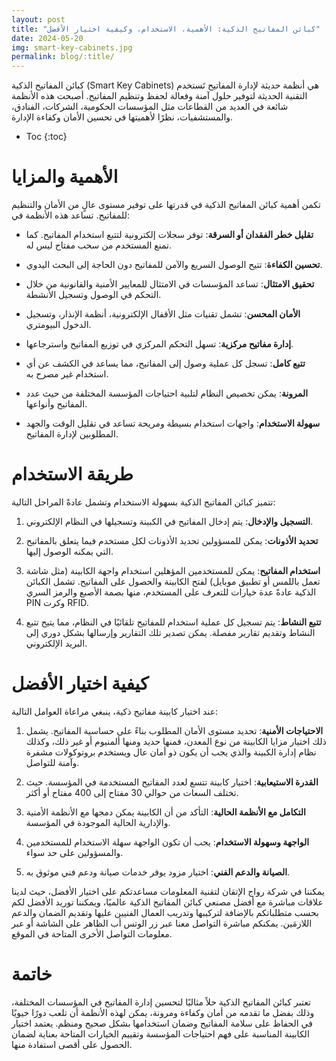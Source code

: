 ```yaml
---
layout: post
title: "كبائن المفاتيح الذكية: الأهمية، الاستخدام، وكيفية اختيار الأفضل"
date: 2024-05-20
img: smart-key-cabinets.jpg
permalink: blog/:title/
---
```



كبائن المفاتيح الذكية (Smart Key Cabinets) هي أنظمة حديثة لإدارة المفاتيح تَستخدم التقنية الحديثة لتوفير حلول آمنة وفعالة لحفظ وتنظيم المفاتيح. أصبحت هذه الأنظمة شائعة في العديد من القطاعات مثل المؤسسات الحكومية، الشركات، الفنادق، والمستشفيات، نظرًا لأهميتها في تحسين الأمان وكفاءة الإدارة.


* Toc
{:toc}


# الأهمية والمزايا

تكمن أهمية كبائن المفاتيح الذكية في قدرتها على توفير مستوى عالٍ من الأمان والتنظيم للمفاتيح. تساعد هذه الأنظمة في:

- **تقليل خطر الفقدان أو السرقة**: توفر سجلات إلكترونية لتتبع استخدام المفاتيح. كما تمنع المستخدم من سحب مفتاح ليس له.

- **تحسين الكفاءة**: تتيح الوصول السريع والآمن للمفاتيح دون الحاجة إلى البحث اليدوي.

- **تحقيق الامتثال**: تساعد المؤسسات في الامتثال للمعايير الأمنية والقانونية من خلال التحكم في الوصول وتسجيل الأنشطة.

- **الأمان المحسن**: تشمل تقنيات مثل الأقفال الإلكترونية، أنظمة الإنذار، وتسجيل الدخول البيومتري.

- **إدارة مفاتيح مركزية**: تسهل التحكم المركزي في توزيع المفاتيح واسترجاعها.

- **تتبع كامل**: تسجل كل عملية وصول إلى المفاتيح، مما يساعد في الكشف عن أي استخدام غير مصرح به.

- **المرونة**: يمكن تخصيص النظام لتلبية احتياجات المؤسسة المختلفة من حيث عدد المفاتيح وأنواعها.

- **سهولة الاستخدام**: واجهات استخدام بسيطة ومريحة تساعد في تقليل الوقت والجهد المطلوبين لإدارة المفاتيح.

# طريقة الاستخدام

تتميز كبائن المفاتيح الذكية بسهولة الاستخدام وتشمل عادةً المراحل التالية:

1. **التسجيل والإدخال**: يتم إدخال المفاتيح في الكبينة وتسجيلها في النظام الإلكتروني.

2. **تحديد الأذونات**: يمكن للمسؤولين تحديد الأذونات لكل مستخدم فيما يتعلق بالمفاتيح التي يمكنه الوصول إليها.

3. **استخدام المفاتيح**: يمكن للمستخدمين المؤهلين استخدام واجهة الكابينة (مثل شاشة تعمل باللمس أو تطبيق موبايل) لفتح الكابينة والحصول على المفاتيح. تشمل الكبائن الذكية عادةً عدة خيارات للتعرف على المستخدم، منها بصمة الأصبع والرمز السري PIN وكرت RFID.

4. **تتبع النشاط**: يتم تسجيل كل عملية استخدام للمفاتيح تلقائيًا في النظام، مما يتيح تتبع النشاط وتقديم تقارير مفصلة. يمكن تصدير تلك التقارير وإرسالها بشكل دوري إلى البريد الإلكتروني.


# كيفية اختيار الأفضل

عند اختيار كابينة مفاتيح ذكية، ينبغي مراعاة العوامل التالية:

1. **الاحتياجات الأمنية**: تحديد مستوى الأمان المطلوب بناءً على حساسية المفاتيح. يشمل ذلك اختيار مزايا الكابينة من نوع المعدن، فمنها حديد ومنها ألمنيوم أو غير ذلك، وكذلك نظام إدارة الكبينة والذي يجب أن يكون ذو أمان عال ويستخدم بروتوكولات مشفرة وآمنة للتواصل.

2. **القدرة الاستيعابية**: اختيار كابينة تتسع لعدد المفاتيح المستخدمة في المؤسسة. حيث تختلف السعات من حوالي 30 مفتاح إلى 400 مفتاح أو أكثر.

3. **التكامل مع الأنظمة الحالية**: التأكد من أن الكابينة يمكن دمجها مع الأنظمة الأمنية والإدارية الحالية الموجودة في المؤسسة.

4. **الواجهة وسهولة الاستخدام**: يجب أن تكون الواجهة سهلة الاستخدام للمستخدمين والمسؤولين على حد سواء.

5. **الصيانة والدعم الفني**: اختيار مزود يوفر خدمات صيانة ودعم فني موثوق به.

يمكننا في شركة رواج الإتقان لتقنية المعلومات مساعدتكم على اختيار الأفضل، حيث لدينا علاقات مباشرة مع أفضل مصنعي كبائن المفاتيح الذكية عالميًا، ويمكننا توريد الأفضل لكم بحسب متطلباتكم بالإضافة لتركيبها وتدريب العمال الفنيين عليها وتقديم الضمان والدعم اللازمَين. يمكنكم مباشرة التواصل معنا عبر زر الوتس أب الظاهر على الشاشة أو عبر معلومات التواصل الأخرى المتاحة في الموقع.


# خاتمة

تعتبر كبائن المفاتيح الذكية حلاً مثاليًا لتحسين إدارة المفاتيح في المؤسسات المختلفة، وذلك بفضل ما تقدمه من أمان وكفاءة ومرونة، يمكن لهذه الأنظمة أن تلعب دورًا حيويًا في الحفاظ على سلامة المفاتيح وضمان استخدامها بشكل صحيح ومنظم. 
يعتمد اختيار الكابينة المناسبة  على فهم احتياجات المؤسسة وتقييم الخيارات المتاحة بعناية لضمان الحصول على أقصى استفادة منها.
